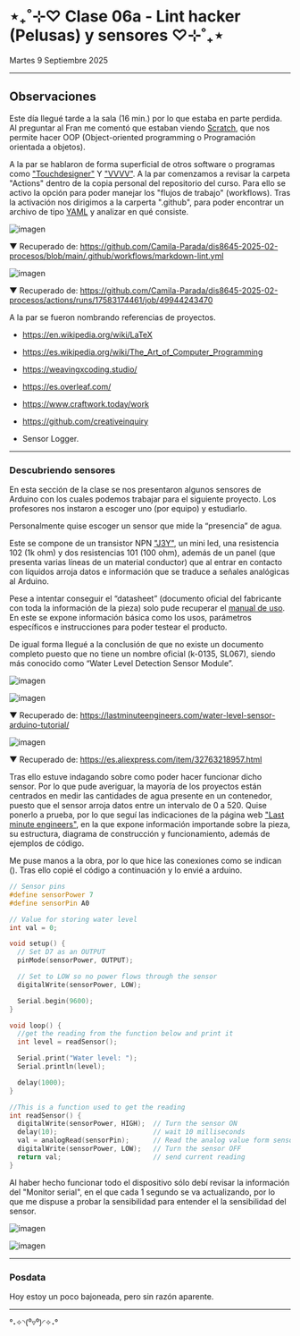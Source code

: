 # ⋆₊˚⊹♡ Clase 06a - Lint hacker (Pelusas) y sensores ♡⊹˚₊⋆

Martes 9 Septiembre 2025

***

## Observaciones

Este día llegué tarde a la sala (16 min.) por lo que estaba en parte perdida.
Al preguntar al Fran me comentó que estaban viendo [Scratch](https://scratch.mit.edu/), que nos permite hacer OOP (Object-oriented programming o Programación orientada a objetos).

A la par se hablaron de forma superficial de otros software o programas como ["Touchdesigner"](https://youtu.be/-74dFi6jViQ?si=4BeW3M68PW1OzBnq) Y ["VVVV"](https://vvvv.org/).
A la par comenzamos a revisar la carpeta "Actions" dentro de la copia personal del repositorio del curso. Para ello se activo la opción para poder manejar los "flujos de trabajo" (workflows). Tras la activación nos dirigimos a la carperta ".github", para poder encontrar un archivo de tipo [YAML](https://es.wikipedia.org/wiki/YAML) y analizar en qué consiste.


![imagen](./imagenes/a1.png)

▼ Recuperado de: https://github.com/Camila-Parada/dis8645-2025-02-procesos/blob/main/.github/workflows/markdown-lint.yml

![imagen](./imagenes/a2.png)

▼ Recuperado de: https://github.com/Camila-Parada/dis8645-2025-02-procesos/actions/runs/17583174461/job/49944243470

A la par se fueron nombrando referencias de proyectos.

- https://en.wikipedia.org/wiki/LaTeX
- https://es.wikipedia.org/wiki/The_Art_of_Computer_Programming
- https://weavingxcoding.studio/
- https://es.overleaf.com/
- https://www.craftwork.today/work
- https://github.com/creativeinquiry

- Sensor Logger.

***

### Descubriendo sensores

En esta sección de la clase se nos presentaron algunos sensores de Arduino con los cuales podemos trabajar para el siguiente proyecto. Los profesores nos instaron a escoger uno (por equipo) y estudiarlo.

Personalmente quise escoger un sensor que mide la “presencia” de agua.

Este se compone de un transistor NPN ["J3Y"](https://www.alldatasheet.net/datasheet-pdf/view-marking/226239/BILIN/S8050.html), un mini led, una resistencia 102 (1k ohm) y dos resistencias 101 (100 ohm), además de un panel (que presenta varias líneas de un material conductor) que al entrar en contacto con líquidos arroja datos e información que se traduce a señales analógicas al Arduino.

Pese a intentar conseguir el “datasheet” (documento oficial del fabricante con toda la información de la pieza) solo pude recuperar el [manual de uso]( https://curtocircuito.com.br/datasheet/sensor/nivel_de_agua_analogico.pdf). En este se expone información básica como los usos, parámetros específicos e instrucciones para poder testear el producto.

De igual forma llegué a la conclusión de que no existe un documento completo puesto que no tiene un nombre oficial (k-0135, SL067), siendo más conocido como “Water Level Detection Sensor Module”.

![imagen](./imagenes/a3.jpg)

![imagen](./imagenes/a4.png)

▼ Recuperado de: https://lastminuteengineers.com/water-level-sensor-arduino-tutorial/

![imagen](./imagenes/a5.png)

▼ Recuperado de: https://es.aliexpress.com/item/32763218957.html

Tras ello estuve indagando sobre como poder hacer funcionar dicho sensor. Por lo que pude averiguar, la mayoría de los proyectos están centrados en medir las cantidades de agua presente en un contenedor, puesto que el sensor arroja datos entre un intervalo de 0 a 520. Quise ponerlo a prueba, por lo que seguí las indicaciones de la página web ["Last minute engineers"](https://lastminuteengineers.com/water-level-sensor-arduino-tutorial/), en la que expone información importande sobre la pieza, su estructura, diagrama de construcción y funcionamiento, además de ejemplos de código.

Me puse manos a la obra, por lo que hice las conexiones como se indican ().
Tras ello copié el código a continuación y lo envié a arduino.

```cpp
// Sensor pins
#define sensorPower 7
#define sensorPin A0

// Value for storing water level
int val = 0;

void setup() {
  // Set D7 as an OUTPUT
  pinMode(sensorPower, OUTPUT);

  // Set to LOW so no power flows through the sensor
  digitalWrite(sensorPower, LOW);

  Serial.begin(9600);
}

void loop() {
  //get the reading from the function below and print it
  int level = readSensor();

  Serial.print("Water level: ");
  Serial.println(level);

  delay(1000);
}

//This is a function used to get the reading
int readSensor() {
  digitalWrite(sensorPower, HIGH);  // Turn the sensor ON
  delay(10);                        // wait 10 milliseconds
  val = analogRead(sensorPin);      // Read the analog value form sensor
  digitalWrite(sensorPower, LOW);   // Turn the sensor OFF
  return val;                       // send current reading
}
```

Al haber hecho funcionar todo el dispositivo sólo debí revisar la información del "Monitor serial", en el que cada 1 segundo se va actualizando, por lo que me dispuse a probar la sensibilidad para entender el la sensibilidad del sensor.

![imagen](./imagenes/a6.jpeg)

![imagen](./imagenes/a7.jpeg)

***

### Posdata

Hoy estoy un poco bajoneada, pero sin razón aparente.

***

°˖✧◝(⁰▿⁰)◜✧˖°
